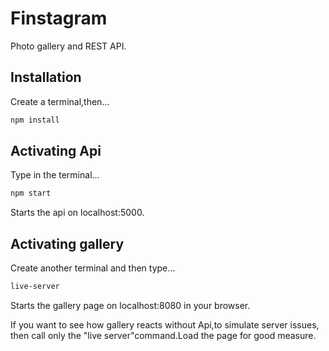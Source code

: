# Finstagram
Photo gallery and REST API.

## Installation
Create a terminal,then...
```bash
npm install
```
## Activating Api
Type in the terminal...
```bash
npm start
```
Starts the api on localhost:5000.
## Activating gallery
Create another terminal and then type...
```bash
live-server
```
Starts the gallery page on localhost:8080 in your browser.

If you want to see how gallery reacts without Api,to simulate server issues, then call only the "live server"command.Load the page for good measure.